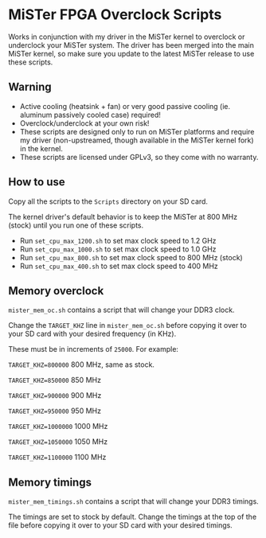 # MiSTer FPGA Overclock Scripts

Works in conjunction with my driver in the MiSTer kernel to overclock or underclock your MiSTer system. The driver has been merged into the main MiSTer kernel, so make sure you update to the latest MiSTer release to use these scripts.

## Warning
- Active cooling (heatsink + fan) or very good passive cooling (ie. aluminum passively cooled case) required!
- Overclock/underclock at your own risk!
- These scripts are designed only to run on MiSTer platforms and require my driver (non-upstreamed, though available in the MiSTer kernel fork) in the kernel.
- These scripts are licensed under GPLv3, so they come with no warranty.

## How to use
Copy all the scripts to the `Scripts` directory on your SD card.

The kernel driver's default behavior is to keep the MiSTer at 800 MHz (stock) until you run one of these scripts.

- Run `set_cpu_max_1200.sh` to set max clock speed to 1.2 GHz
- Run `set_cpu_max_1000.sh` to set max clock speed to 1.0 GHz
- Run `set_cpu_max_800.sh` to set max clock speed to 800 MHz (stock)
- Run `set_cpu_max_400.sh` to set max clock speed to 400 MHz

## Memory overclock
`mister_mem_oc.sh` contains a script that will change your DDR3 clock.

Change the `TARGET_KHZ` line in `mister_mem_oc.sh` before copying it over to your SD card with your desired frequency (in KHz).

These must be in increments of `25000`. For example:

`TARGET_KHZ=800000` 800 MHz, same as stock.

`TARGET_KHZ=850000` 850 MHz

`TARGET_KHZ=900000` 900 MHz

`TARGET_KHZ=950000` 950 MHz

`TARGET_KHZ=1000000` 1000 MHz

`TARGET_KHZ=1050000` 1050 MHz

`TARGET_KHZ=1100000` 1100 MHz

## Memory timings
`mister_mem_timings.sh` contains a script that will change your DDR3 timings.

The timings are set to stock by default. Change the timings at the top of the file before copying it over to your SD card with your desired timings.
